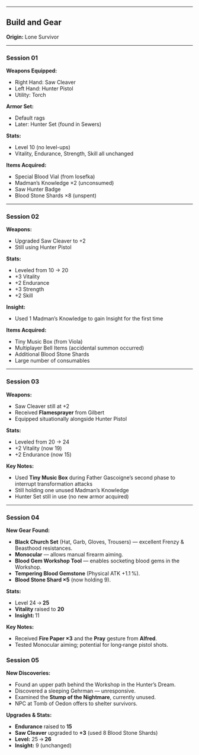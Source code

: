 
---

## Build and Gear

**Origin:** Lone Survivor

---

### Session 01

**Weapons Equipped:**

* Right Hand: Saw Cleaver
* Left Hand: Hunter Pistol
* Utility: Torch

**Armor Set:**

* Default rags
* Later: Hunter Set (found in Sewers)

**Stats:**

* Level 10 (no level-ups)
* Vitality, Endurance, Strength, Skill all unchanged

**Items Acquired:**

* Special Blood Vial (from Iosefka)
* Madman’s Knowledge ×2 (unconsumed)
* Saw Hunter Badge
* Blood Stone Shards ×8 (unspent)

---

### Session 02

**Weapons:**

* Upgraded Saw Cleaver to +2
* Still using Hunter Pistol

**Stats:**

* Leveled from 10 → 20
* +3 Vitality
* +2 Endurance
* +3 Strength
* +2 Skill

**Insight:**

* Used 1 Madman’s Knowledge to gain Insight for the first time

**Items Acquired:**

* Tiny Music Box (from Viola)
* Multiplayer Bell Items (accidental summon occurred)
* Additional Blood Stone Shards
* Large number of consumables

---

### Session 03

**Weapons:**

* Saw Cleaver still at +2
* Received **Flamesprayer** from Gilbert
* Equipped situationally alongside Hunter Pistol

**Stats:**

* Leveled from 20 → 24
* +2 Vitality (now 19)
* +2 Endurance (now 15)

**Key Notes:**

* Used **Tiny Music Box** during Father Gascoigne’s second phase to interrupt transformation attacks
* Still holding one unused Madman’s Knowledge
* Hunter Set still in use (no new armor acquired)

---


### Session 04

**New Gear Found:**

* **Black Church Set** (Hat, Garb, Gloves, Trousers) — excellent Frenzy & Beasthood resistances.  
* **Monocular** — allows manual firearm aiming.  
* **Blood Gem Workshop Tool** — enables socketing blood gems in the Workshop.  
* **Tempering Blood Gemstone** (Physical ATK +1.1 %).  
* **Blood Stone Shard ×5** (now holding 9).

**Stats:**

* Level 24 → **25**  
* **Vitality** raised to **20**  
* **Insight:** 11

**Key Notes:**

* Received **Fire Paper ×3** and the **Pray** gesture from **Alfred**.  
* Tested Monocular aiming; potential for long‑range pistol shots.


### Session 05

**New Discoveries:**

* Found an upper path behind the Workshop in the Hunter’s Dream.  
* Discovered a sleeping Gehrman — unresponsive.  
* Examined the **Stump of the Nightmare**, currently unused.  
* NPC at Tomb of Oedon offers to shelter survivors.

**Upgrades & Stats:**

* **Endurance** raised to **15**  
* **Saw Cleaver** upgraded to **+3** (used 8 Blood Stone Shards)  
* **Level:** 25 → **26**  
* **Insight:** 9 (unchanged)
